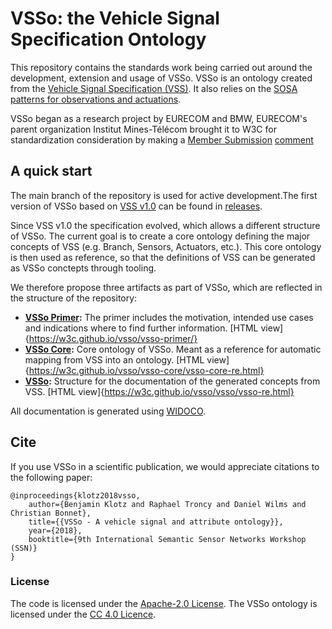 # VSSo: the Vehicle Signal Specification Ontology

This repository contains the standards work being carried out around the development, extension and usage of VSSo. VSSo is an ontology created from the [Vehicle Signal Specification (VSS)](https://github.com/covesa/vehicle_signal_specification/). It also relies on the [SOSA patterns for observations and actuations](https://www.w3.org/TR/vocab-ssn/).

VSSo began as a research project by EURECOM and BMW, EURECOM's parent organization Institut Mines-Télécom brought it to W3C for standardization consideration by making a [Member Submission](https://www.w3.org/Submission/2020/SUBM-vsso-20201026/) [comment](https://www.w3.org/Submission/2020/02/Comment/) 

## A quick start

The main branch of the repository is used for active development.The first version of VSSo based on [VSS v1.0](https://github.com/COVESA/vehicle_signal_specification/releases/tag/v1.0) can be found in [releases](https://github.com/w3c/vsso/releases).  

Since VSS v1.0 the specification evolved, which allows a different structure of VSSo.
The current goal is to create a core ontology defining the major concepts of VSS (e.g. Branch, Sensors, Actuators, etc.).
This core ontology is then used as reference, so that the definitions of VSS can be generated as VSSo conctepts through tooling.

We therefore propose three artifacts as part of VSSo, which are reflected in the structure of the repository:

* **[VSSo Primer](vsso-primer):** The primer includes the motivation, intended use cases and indications where to find further 
  information. [HTML view]{https://w3c.github.io/vsso/vsso-primer/}
* **[VSSo Core](vsso-core):** Core ontology of VSSo. Meant as a reference for automatic mapping from VSS into an ontology. [HTML view]{https://w3c.github.io/vsso/vsso-core/vsso-core-re.html}
* **[VSSo](vsso):** Structure for the documentation of the generated concepts from VSS. [HTML view]{https://w3c.github.io/vsso/vsso/vsso-re.html}


All documentation is generated using [WIDOCO](https://github.com/dgarijo/Widoco).

## Cite
If you use VSSo in a scientific publication, we would appreciate citations to the following paper:

```
@inproceedings{klotz2018vsso,
    author={Benjamin Klotz and Raphael Troncy and Daniel Wilms and Christian Bonnet},
    title={{VSSo - A vehicle signal and attribute ontology}},
    year={2018},
    booktitle={9th International Semantic Sensor Networks Workshop (SSN)}
}
```

### License
The code is licensed under the [Apache-2.0 License](https://www.apache.org/licenses/LICENSE-2.0). The VSSo ontology is licensed under the [CC 4.0 Licence](http://creativecommons.org/licenses/by/4.0/).
